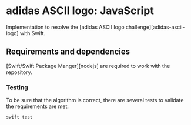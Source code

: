 # adidas ASCII logo: JavaScript

Implementation to resolve the [adidas ASCII logo challenge][adidas-ascii-logo] with Swift.

## Requirements and dependencies

[Swift/Swift Package Manger][nodejs] are required to work with the repository.


### Testing

To be sure that the algorithm is correct, there are several tests to validate the requirements are met.

```
swift test
```
